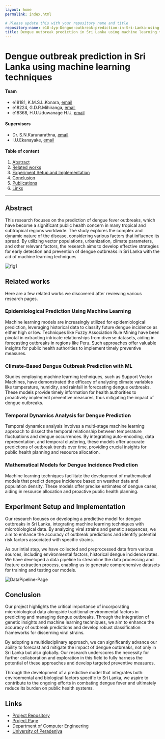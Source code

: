```yaml
---
layout: home
permalink: index.html

# Please update this with your repository name and title
repository-name: e18-4yp-Dengue-outbreak-prediction-in-Sri-Lanka-using-machine-learning-techniques
title: Dengue outbreak prediction in Sri Lanka using machine learning techniques
---
```


[comment]: # "This is the standard layout for the project, but you can clean this and use your own template"

# Dengue outbreak prediction in Sri Lanka using machine learning techniques

#### Team

- e18181, K.M.S.L.Konara, [email](mailto:e18181@eng.pdn.ac.lk)
- e18224, G.D.R.Mihiranga, [email](mailto:e18224@eng.pdn.ac.lk)
- e18368, H.U.Uduwanage H.U, [email](mailto:e18368@eng.pdn.ac.lk)

#### Supervisors

- Dr. S.N.Karunarathna, [email](mailto:namal@eng.pdn.ac.lk)
- I.U.Ekanayake, [email](mailto:imeshuek@eng.pdn.ac.lk)

#### Table of content

<!-- 1. [Abstract](#abstract)
2. [Related works](#related-works)
3. [Methodology](#methodology)
4. [Experiment Setup and Implementation](#experiment-setup-and-implementation)
5. [Results and Analysis](#results-and-analysis)
4. [Conclusion](#conclusion)
5. [Publications](#publications)
6. [Links](#links) -->

1. [Abstract](#abstract)
2. [Related works](#related-works)
3. [Experiment Setup and Implementation](#experiment-setup-and-implementation)
4. [Conclusion](#conclusion)
5. [Publications](#publications)
6. [Links](#links)

---

<!-- 
DELETE THIS SAMPLE before publishing to GitHub Pages !!!
This is a sample image, to show how to add images to your page. To learn more options, please refer [this](https://projects.ce.pdn.ac.lk/docs/faq/how-to-add-an-image/)
![Sample Image](./images/sample.png) 
-->

## Abstract
This research focuses on the prediction of dengue fever outbreaks, which have become a significant public health concern in many tropical and subtropical regions worldwide. The study explores the complex and dynamic nature of the disease, considering various factors that influence its spread. By utilizing vector populations, urbanization, climate parameters, and other relevant factors, the research aims to develop effective strategies for early detection and prevention of dengue outbreaks in Sri Lanka with the aid of machine learning techniques

![fig1](https://github.com/cepdnaclk/e18-4yp-Dengue-outbreak-prediction-in-Sri-Lanka-using-machine-learning-techniques/assets/97779686/838637a5-5e81-4939-b1b4-c304b9d8b1e6)

## Related works
Here are a few related works we discovered after reviewing various research pages.

### Epidemiological Prediction Using Machine Learning
Machine learning models are increasingly utilized for epidemiological prediction, leveraging historical data to classify future dengue incidence as either high or low. Techniques like Fuzzy Association Rule Mining have been pivotal in extracting intricate relationships from diverse datasets, aiding in forecasting outbreaks in regions like Peru. Such approaches offer valuable insights for public health authorities to implement timely preventive measures.

### Climate-Based Dengue Outbreak Prediction with ML
Studies employing machine learning techniques, such as Support Vector Machines, have demonstrated the efficacy of analyzing climate variables like temperature, humidity, and rainfall in forecasting dengue outbreaks. These models provide timely information for health authorities to proactively implement preventive measures, thus mitigating the impact of dengue outbreaks.

### Temporal Dynamics Analysis for Dengue Prediction
Temporal dynamics analysis involves a multi-stage machine learning approach to dissect the temporal relationship between temperature fluctuations and dengue occurrences. By integrating auto-encoding, data representation, and temporal clustering, these models offer accurate predictions of outbreak trends over time, providing crucial insights for public health planning and resource allocation.

### Mathematical Models for Dengue Incidence Prediction
Machine learning techniques facilitate the development of mathematical models that predict dengue incidence based on weather data and population density. These models offer precise estimates of dengue cases, aiding in resource allocation and proactive public health planning.

## Experiment Setup and Implementation
Our research focuses on developing a predictive model for dengue outbreaks in Sri Lanka, integrating machine learning techniques with microbiological data. By analyzing viral strains and genetic sequences, we aim to enhance the accuracy of outbreak predictions and identify potential risk factors associated with specific strains.

As our intial step, we have collected and preprocessed data from various sources, including environmental factors, historical dengue incidence rates. We have developed a data pipeline to streamline the data processing and feature extraction process, enabling us to generate comprehensive datasets for training and testing our models.

![DataPipeline-Page](https://github.com/cepdnaclk/e18-4yp-Dengue-outbreak-prediction-in-Sri-Lanka-using-machine-learning-techniques/assets/73680106/56f9628d-2b30-473d-919a-97ce70cb5ed1)

## Conclusion
Our project highlights the critical importance of incorporating microbiological data alongside traditional environmental factors in predicting and managing dengue outbreaks. Through the integration of genetic insights and machine learning techniques, we aim to enhance the accuracy of outbreak predictions and develop robust classification frameworks for discerning viral strains.

By adopting a multidisciplinary approach, we can significantly advance our ability to forecast and mitigate the impact of dengue outbreaks, not only in Sri Lanka but also globally. Our research underscores the necessity for further collaboration and exploration in this field to fully harness the potential of these approaches and develop targeted preventive measures.

Through the development of a predictive model that integrates both environmental and biological factors specific to Sri Lanka, we aspire to contribute to the ongoing efforts in combating dengue fever and ultimately reduce its burden on public health systems.

<!-- ## Publications -->
[//]: # "Note: Uncomment each once you uploaded the files to the repository"

<!-- 1. [Semester 7 report](./) -->
<!-- 2. [Semester 7 slides](./) -->
<!-- 3. [Semester 8 report](./) -->
<!-- 4. [Semester 8 slides](./) -->
<!-- 5. Author 1, Author 2 and Author 3 "Research paper title" (2021). [PDF](./). -->


## Links

[//]: # ( NOTE: EDIT THIS LINKS WITH YOUR REPO DETAILS )

- [Project Repository](https://github.com/cepdnaclk/e18-4yp-Dengue-outbreak-prediction-in-Sri-Lanka-using-machine-learning-techniques)
- [Project Page](https://cepdnaclk.github.io/e18-4yp-Dengue-outbreak-prediction-in-Sri-Lanka-using-machine-learning-techniques)
- [Department of Computer Engineering](http://www.ce.pdn.ac.lk/)
- [University of Peradeniya](https://eng.pdn.ac.lk/)

[//]: # "Please refer this to learn more about Markdown syntax"
[//]: # "https://github.com/adam-p/markdown-here/wiki/Markdown-Cheatsheet"
